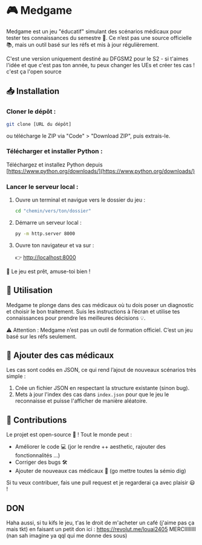 # 🎮 Medgame

Medgame est un jeu "éducatif" simulant des scénarios médicaux pour tester tes connaissances du semestre 🏥. Ce n’est pas une source officielle 📚, mais un outil basé sur les réfs et mis à jour régulièrement.

C'est une version uniquement destiné au DFGSM2 pour le S2 - si t'aimes l'idée et que c'est pas ton année, tu peux changer les UEs et créer tes cas ! c'est ça l'open source

## 📥 Installation

### Cloner le dépôt :

```bash
git clone [URL du dépôt]
```

ou télécharge le ZIP via "Code" > "Download ZIP", puis extrais-le.

### Télécharger et installer Python :

Téléchargez et installez Python depuis [https://www.python.org/downloads/](https://www.python.org/downloads/)

### Lancer le serveur local :

1.  Ouvre un terminal et navigue vers le dossier du jeu :

    ```bash
    cd "chemin/vers/ton/dossier"
    ```
2.  Démarre un serveur local :

    ```bash
    py -m http.server 8000
    ```
3.  Ouvre ton navigateur et va sur :

    👉 [http://localhost:8000](http://localhost:8000)

🎉 Le jeu est prêt, amuse-toi bien !

## 🏥 Utilisation

Medgame te plonge dans des cas médicaux où tu dois poser un diagnostic et choisir le bon traitement. Suis les instructions à l’écran et utilise tes connaissances pour prendre les meilleures décisions 💡.

⚠ Attention : Medgame n’est pas un outil de formation officiel. C’est un jeu basé sur les réfs seulement.

## 📝 Ajouter des cas médicaux

Les cas sont codés en JSON, ce qui rend l’ajout de nouveaux scénarios très simple :

1.  Crée un fichier JSON en respectant la structure existante (sinon bug).
2.  Mets à jour l'index des cas dans `index.json` pour que le jeu le reconnaisse et puisse l'afficher de manière aléatoire.

## 🤝 Contributions

Le projet est open-source 🚀 ! Tout le monde peut :

*   Améliorer le code 💻 (jor le rendre ++ aesthetic, rajouter des fonctionnalités ...)
*   Corriger des bugs 🛠
*   Ajouter de nouveaux cas médicaux 📑 (go mettre toutes la sémio dig)

Si tu veux contribuer, fais une pull request et je regarderai ça avec plaisir 😃 !

## DON 

Haha aussi, si tu kifs le jeu, t'as le droit de m'acheter un café (j'aime pas ça mais tkt) en faisant un petit don ici : https://revolut.me/louai2405  MERCIIIIIIII (nan sah imagine ya qql qui me donne des sous)